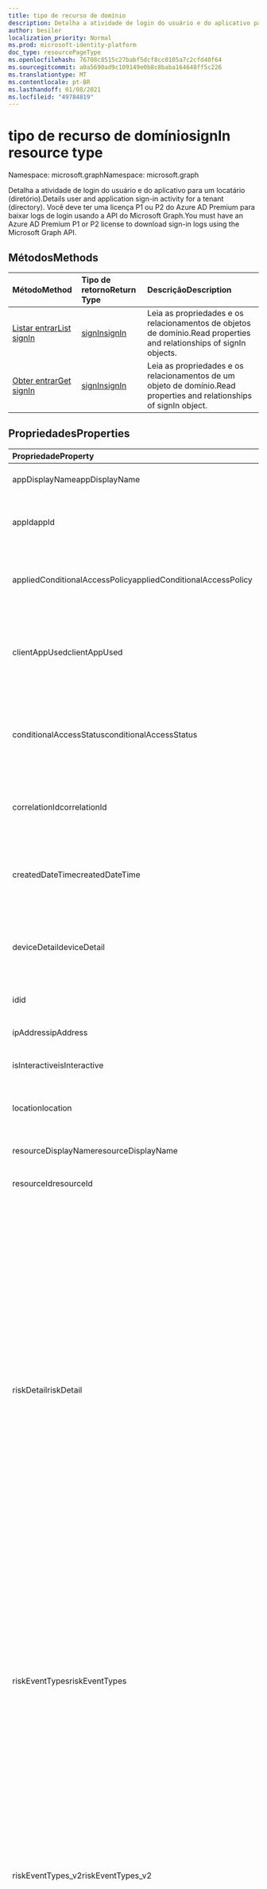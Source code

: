 ```yaml
---
title: tipo de recurso de domínio
description: Detalha a atividade de login do usuário e do aplicativo para um locatário (diretório).
author: besiler
localization_priority: Normal
ms.prod: microsoft-identity-platform
doc_type: resourcePageType
ms.openlocfilehash: 76708c8515c27babf5dcf8cc0105a7c2cfd40f64
ms.sourcegitcommit: a0a5690ad9c109149e0b8c8baba164648ff5c226
ms.translationtype: MT
ms.contentlocale: pt-BR
ms.lasthandoff: 01/08/2021
ms.locfileid: "49784819"
---
```

# <a name="signin-resource-type"></a><span data-ttu-id="70b6e-103">tipo de recurso de domínio</span><span class="sxs-lookup"><span data-stu-id="70b6e-103">signIn resource type</span></span>

<span data-ttu-id="70b6e-104">Namespace: microsoft.graph</span><span class="sxs-lookup"><span data-stu-id="70b6e-104">Namespace: microsoft.graph</span></span>

<span data-ttu-id="70b6e-105">Detalha a atividade de login do usuário e do aplicativo para um locatário (diretório).</span><span class="sxs-lookup"><span data-stu-id="70b6e-105">Details user and application sign-in activity for a tenant (directory).</span></span> <span data-ttu-id="70b6e-106">Você deve ter uma licença P1 ou P2 do Azure AD Premium para baixar logs de login usando a API do Microsoft Graph.</span><span class="sxs-lookup"><span data-stu-id="70b6e-106">You must have an Azure AD Premium P1 or P2 license to download sign-in logs using the Microsoft Graph API.</span></span>

## <a name="methods"></a><span data-ttu-id="70b6e-107">Métodos</span><span class="sxs-lookup"><span data-stu-id="70b6e-107">Methods</span></span>

| <span data-ttu-id="70b6e-108">Método</span><span class="sxs-lookup"><span data-stu-id="70b6e-108">Method</span></span>           | <span data-ttu-id="70b6e-109">Tipo de retorno</span><span class="sxs-lookup"><span data-stu-id="70b6e-109">Return Type</span></span>    |<span data-ttu-id="70b6e-110">Descrição</span><span class="sxs-lookup"><span data-stu-id="70b6e-110">Description</span></span>|
|:---------------|:--------|:----------|
|[<span data-ttu-id="70b6e-111">Listar entrar</span><span class="sxs-lookup"><span data-stu-id="70b6e-111">List signIn</span></span>](../api/signin-list.md) | [<span data-ttu-id="70b6e-112">signIn</span><span class="sxs-lookup"><span data-stu-id="70b6e-112">signIn</span></span>](signin.md) |<span data-ttu-id="70b6e-113">Leia as propriedades e os relacionamentos de objetos de domínio.</span><span class="sxs-lookup"><span data-stu-id="70b6e-113">Read properties and relationships of signIn objects.</span></span>|
|[<span data-ttu-id="70b6e-114">Obter entrar</span><span class="sxs-lookup"><span data-stu-id="70b6e-114">Get signIn</span></span>](../api/signin-get.md) | [<span data-ttu-id="70b6e-115">signIn</span><span class="sxs-lookup"><span data-stu-id="70b6e-115">signIn</span></span>](signin.md) |<span data-ttu-id="70b6e-116">Leia as propriedades e os relacionamentos de um objeto de domínio.</span><span class="sxs-lookup"><span data-stu-id="70b6e-116">Read properties and relationships of signIn object.</span></span>|

## <a name="properties"></a><span data-ttu-id="70b6e-117">Propriedades</span><span class="sxs-lookup"><span data-stu-id="70b6e-117">Properties</span></span>
| <span data-ttu-id="70b6e-118">Propriedade</span><span class="sxs-lookup"><span data-stu-id="70b6e-118">Property</span></span>     | <span data-ttu-id="70b6e-119">Tipo</span><span class="sxs-lookup"><span data-stu-id="70b6e-119">Type</span></span>   |<span data-ttu-id="70b6e-120">Descrição</span><span class="sxs-lookup"><span data-stu-id="70b6e-120">Description</span></span>|
|:---------------|:--------|:----------|
|<span data-ttu-id="70b6e-121">appDisplayName</span><span class="sxs-lookup"><span data-stu-id="70b6e-121">appDisplayName</span></span>|<span data-ttu-id="70b6e-122">String</span><span class="sxs-lookup"><span data-stu-id="70b6e-122">String</span></span>|<span data-ttu-id="70b6e-123">Nome do aplicativo exibido no Portal do Azure.</span><span class="sxs-lookup"><span data-stu-id="70b6e-123">App name displayed in the Azure Portal.</span></span>|
|<span data-ttu-id="70b6e-124">appId</span><span class="sxs-lookup"><span data-stu-id="70b6e-124">appId</span></span>|<span data-ttu-id="70b6e-125">String</span><span class="sxs-lookup"><span data-stu-id="70b6e-125">String</span></span>|<span data-ttu-id="70b6e-126">GUID exclusivo que representa a ID do aplicativo no Azure Active Directory.</span><span class="sxs-lookup"><span data-stu-id="70b6e-126">Unique GUID representing the app ID in the Azure Active Directory.</span></span>|
|<span data-ttu-id="70b6e-127">appliedConditionalAccessPolicy</span><span class="sxs-lookup"><span data-stu-id="70b6e-127">appliedConditionalAccessPolicy</span></span>|<span data-ttu-id="70b6e-128">[Coleção appliedConditionalAccessPolicy](appliedconditionalaccesspolicy.md)</span><span class="sxs-lookup"><span data-stu-id="70b6e-128">[appliedConditionalAccessPolicy](appliedconditionalaccesspolicy.md) collection</span></span>|<span data-ttu-id="70b6e-129">Fornece uma lista de políticas de acesso condicional acionada por atividade correspondente entrar.</span><span class="sxs-lookup"><span data-stu-id="70b6e-129">Provides a list of conditional access policies that are triggered by the corresponding sign-in activity.</span></span>|
|<span data-ttu-id="70b6e-130">clientAppUsed</span><span class="sxs-lookup"><span data-stu-id="70b6e-130">clientAppUsed</span></span>|<span data-ttu-id="70b6e-131">Cadeia de caracteres</span><span class="sxs-lookup"><span data-stu-id="70b6e-131">String</span></span>|<span data-ttu-id="70b6e-132">Identifica o cliente herddo usado para atividade de entrada.</span><span class="sxs-lookup"><span data-stu-id="70b6e-132">Identifies the legacy client used for sign-in activity.</span></span>  <span data-ttu-id="70b6e-133">Inclui Navegador, Exchange Active Sync, clientes modernos, IMAP, MAPI, SMTP e POP.</span><span class="sxs-lookup"><span data-stu-id="70b6e-133">Includes Browser, Exchange Active Sync, modern clients, IMAP, MAPI, SMTP, and POP.</span></span>|
|<span data-ttu-id="70b6e-134">conditionalAccessStatus</span><span class="sxs-lookup"><span data-stu-id="70b6e-134">conditionalAccessStatus</span></span>|<span data-ttu-id="70b6e-135">cadeia de caracteres</span><span class="sxs-lookup"><span data-stu-id="70b6e-135">string</span></span>| <span data-ttu-id="70b6e-136">Relata o status de uma política de acesso condicional ativada.</span><span class="sxs-lookup"><span data-stu-id="70b6e-136">Reports status of an activated conditional access policy.</span></span> <span data-ttu-id="70b6e-137">Os valores possíveis `success` são: `failure` , e `notApplied` `unknownFutureValue` .</span><span class="sxs-lookup"><span data-stu-id="70b6e-137">Possible values are: `success`, `failure`, `notApplied`, and `unknownFutureValue`.</span></span>|
|<span data-ttu-id="70b6e-138">correlationId</span><span class="sxs-lookup"><span data-stu-id="70b6e-138">correlationId</span></span>|<span data-ttu-id="70b6e-139">Cadeia de caracteres</span><span class="sxs-lookup"><span data-stu-id="70b6e-139">String</span></span>|<span data-ttu-id="70b6e-140">A ID de solicitação enviada do cliente quando a entrada é iniciada; usado para solucionar problemas de atividade de login.</span><span class="sxs-lookup"><span data-stu-id="70b6e-140">The request ID sent from the client when the sign-in is initiated; used to troubleshoot sign-in activity.</span></span>|
|<span data-ttu-id="70b6e-141">createdDateTime</span><span class="sxs-lookup"><span data-stu-id="70b6e-141">createdDateTime</span></span>|<span data-ttu-id="70b6e-142">DateTimeOffset</span><span class="sxs-lookup"><span data-stu-id="70b6e-142">DateTimeOffset</span></span>|<span data-ttu-id="70b6e-143">Data e hora (UTC) em que a login foi iniciada.</span><span class="sxs-lookup"><span data-stu-id="70b6e-143">Date and time (UTC) the sign-in was initiated.</span></span> <span data-ttu-id="70b6e-144">Exemplo: meia-noite em 1º de janeiro de 2014 é relatado como `'2014-01-01T00:00:00Z'` .</span><span class="sxs-lookup"><span data-stu-id="70b6e-144">Example: midnight on Jan 1, 2014 is reported as `'2014-01-01T00:00:00Z'`.</span></span>|
|<span data-ttu-id="70b6e-145">deviceDetail</span><span class="sxs-lookup"><span data-stu-id="70b6e-145">deviceDetail</span></span>|[<span data-ttu-id="70b6e-146">deviceDetail</span><span class="sxs-lookup"><span data-stu-id="70b6e-146">deviceDetail</span></span>](devicedetail.md)|<span data-ttu-id="70b6e-147">Informações do dispositivo de onde ocorreu a entrada; inclui a ID do dispositivo, o sistema operacional e o navegador.</span><span class="sxs-lookup"><span data-stu-id="70b6e-147">Device information from where the sign-in occurred; includes device ID, operating system, and browser.</span></span> |
|<span data-ttu-id="70b6e-148">id</span><span class="sxs-lookup"><span data-stu-id="70b6e-148">id</span></span>|<span data-ttu-id="70b6e-149">String</span><span class="sxs-lookup"><span data-stu-id="70b6e-149">String</span></span>|<span data-ttu-id="70b6e-150">ID exclusiva que representa a atividade de login.</span><span class="sxs-lookup"><span data-stu-id="70b6e-150">Unique ID representing the sign-in activity.</span></span>|
|<span data-ttu-id="70b6e-151">ipAddress</span><span class="sxs-lookup"><span data-stu-id="70b6e-151">ipAddress</span></span>|<span data-ttu-id="70b6e-152">Cadeia de caracteres</span><span class="sxs-lookup"><span data-stu-id="70b6e-152">String</span></span>|<span data-ttu-id="70b6e-153">Endereço IP do cliente usado para entrar.</span><span class="sxs-lookup"><span data-stu-id="70b6e-153">IP address of the client used to sign in.</span></span>|
|<span data-ttu-id="70b6e-154">isInteractive</span><span class="sxs-lookup"><span data-stu-id="70b6e-154">isInteractive</span></span>|<span data-ttu-id="70b6e-155">Booliano</span><span class="sxs-lookup"><span data-stu-id="70b6e-155">Boolean</span></span>|<span data-ttu-id="70b6e-156">Indica se uma assinatura é interativa ou não.</span><span class="sxs-lookup"><span data-stu-id="70b6e-156">Indicates if a sign-in is interactive or not.</span></span>|
|<span data-ttu-id="70b6e-157">location</span><span class="sxs-lookup"><span data-stu-id="70b6e-157">location</span></span>|[<span data-ttu-id="70b6e-158">signInLocation</span><span class="sxs-lookup"><span data-stu-id="70b6e-158">signInLocation</span></span>](signinlocation.md)|<span data-ttu-id="70b6e-159">Fornece a cidade, o estado e o código do país de origem da assinatura.</span><span class="sxs-lookup"><span data-stu-id="70b6e-159">Provides the city, state, and country code where the sign-in originated.</span></span>|
|<span data-ttu-id="70b6e-160">resourceDisplayName</span><span class="sxs-lookup"><span data-stu-id="70b6e-160">resourceDisplayName</span></span>|<span data-ttu-id="70b6e-161">String</span><span class="sxs-lookup"><span data-stu-id="70b6e-161">String</span></span>|<span data-ttu-id="70b6e-162">Nome do recurso em que o usuário entrou.</span><span class="sxs-lookup"><span data-stu-id="70b6e-162">Name of the resource the user signed into.</span></span>|
|<span data-ttu-id="70b6e-163">resourceId</span><span class="sxs-lookup"><span data-stu-id="70b6e-163">resourceId</span></span>|<span data-ttu-id="70b6e-164">Cadeia de caracteres</span><span class="sxs-lookup"><span data-stu-id="70b6e-164">String</span></span>|<span data-ttu-id="70b6e-165">ID do recurso em que o usuário entrou.</span><span class="sxs-lookup"><span data-stu-id="70b6e-165">ID of the resource that the user signed into.</span></span>|
|<span data-ttu-id="70b6e-166">riskDetail</span><span class="sxs-lookup"><span data-stu-id="70b6e-166">riskDetail</span></span>|<span data-ttu-id="70b6e-167">riskDetail</span><span class="sxs-lookup"><span data-stu-id="70b6e-167">riskDetail</span></span>|<span data-ttu-id="70b6e-168">Fornece o motivo por trás de um estado específico de um usuário arriscado, uma entrada arriscada ou um evento de risco.</span><span class="sxs-lookup"><span data-stu-id="70b6e-168">Provides the 'reason' behind a specific state of a risky user, sign-in or a risk event.</span></span> <span data-ttu-id="70b6e-169">Os valores possíveis são `none`, `adminGeneratedTemporaryPassword`, `userPerformedSecuredPasswordChange`, `userPerformedSecuredPasswordReset`, `adminConfirmedSigninSafe`, `aiConfirmedSigninSafe`, `userPassedMFADrivenByRiskBasedPolicy`, `adminDismissedAllRiskForUser`, `adminConfirmedSigninCompromised`, `unknownFutureValue`.</span><span class="sxs-lookup"><span data-stu-id="70b6e-169">The possible values are: `none`, `adminGeneratedTemporaryPassword`, `userPerformedSecuredPasswordChange`, `userPerformedSecuredPasswordReset`, `adminConfirmedSigninSafe`, `aiConfirmedSigninSafe`, `userPassedMFADrivenByRiskBasedPolicy`, `adminDismissedAllRiskForUser`, `adminConfirmedSigninCompromised`, `unknownFutureValue`.</span></span> <span data-ttu-id="70b6e-170">O valor `none` significa que nenhuma ação foi realizada pelo usuário ou entrar até o momento.</span><span class="sxs-lookup"><span data-stu-id="70b6e-170">The value `none` means that no action has been performed on the user or sign-in so far.</span></span> <br><span data-ttu-id="70b6e-171">**Observação:** Os detalhes dessa propriedade exigem uma licença do Azure AD Premium P2.</span><span class="sxs-lookup"><span data-stu-id="70b6e-171">**Note:** Details for this property require an Azure AD Premium P2 license.</span></span> <span data-ttu-id="70b6e-172">Outras licenças retornam o `hidden` valor.</span><span class="sxs-lookup"><span data-stu-id="70b6e-172">Other licenses return the value `hidden`.</span></span>|
|<span data-ttu-id="70b6e-173">riskEventTypes</span><span class="sxs-lookup"><span data-stu-id="70b6e-173">riskEventTypes</span></span>|<span data-ttu-id="70b6e-174">Coleção riskEventType</span><span class="sxs-lookup"><span data-stu-id="70b6e-174">riskEventType collection</span></span>|<span data-ttu-id="70b6e-175">Tipos de evento de risco associados à login.</span><span class="sxs-lookup"><span data-stu-id="70b6e-175">Risk event types associated with the sign-in.</span></span> <span data-ttu-id="70b6e-176">Os valores possíveis são: `unlikelyTravel`, `anonymizedIPAddress`, `maliciousIPAddress`, `unfamiliarFeatures`, `malwareInfectedIPAddress`, `suspiciousIPAddress`, `leakedCredentials`, `investigationsThreatIntelligence`,  `generic` e `unknownFutureValue`.</span><span class="sxs-lookup"><span data-stu-id="70b6e-176">The possible values are: `unlikelyTravel`, `anonymizedIPAddress`, `maliciousIPAddress`, `unfamiliarFeatures`, `malwareInfectedIPAddress`, `suspiciousIPAddress`, `leakedCredentials`, `investigationsThreatIntelligence`,  `generic`, and `unknownFutureValue`.</span></span>|
|<span data-ttu-id="70b6e-177">riskEventTypes_v2</span><span class="sxs-lookup"><span data-stu-id="70b6e-177">riskEventTypes_v2</span></span>|<span data-ttu-id="70b6e-178">Coleção de cadeias de caracteres</span><span class="sxs-lookup"><span data-stu-id="70b6e-178">String collection</span></span>|<span data-ttu-id="70b6e-179">A lista de tipos de eventos de risco associados à login.</span><span class="sxs-lookup"><span data-stu-id="70b6e-179">The list of risk event types associated with the sign-in.</span></span> <span data-ttu-id="70b6e-180">Valores possíveis: `unlikelyTravel` , , , , , , , `anonymizedIPAddress` ou `maliciousIPAddress` `unfamiliarFeatures` `malwareInfectedIPAddress` `suspiciousIPAddress` `leakedCredentials` `investigationsThreatIntelligence`  `generic` `unknownFutureValue` .</span><span class="sxs-lookup"><span data-stu-id="70b6e-180">Possible values: `unlikelyTravel`, `anonymizedIPAddress`, `maliciousIPAddress`, `unfamiliarFeatures`, `malwareInfectedIPAddress`, `suspiciousIPAddress`, `leakedCredentials`, `investigationsThreatIntelligence`,  `generic`, or `unknownFutureValue`.</span></span>|
|<span data-ttu-id="70b6e-181">riskLevelAggregated</span><span class="sxs-lookup"><span data-stu-id="70b6e-181">riskLevelAggregated</span></span>|<span data-ttu-id="70b6e-182">riskLevel</span><span class="sxs-lookup"><span data-stu-id="70b6e-182">riskLevel</span></span>|<span data-ttu-id="70b6e-183">Nível de risco agregado.</span><span class="sxs-lookup"><span data-stu-id="70b6e-183">Aggregated risk level.</span></span> <span data-ttu-id="70b6e-184">Os valores possíveis são: `none`, `low`, `medium`, `high`, `hidden`, e `unknownFutureValue`.</span><span class="sxs-lookup"><span data-stu-id="70b6e-184">The possible values are: `none`, `low`, `medium`, `high`, `hidden`, and `unknownFutureValue`.</span></span> <span data-ttu-id="70b6e-185">O valor `hidden` significa que o usuário ou entrada não foi habilitado para proteção de identidade do Azure AD.</span><span class="sxs-lookup"><span data-stu-id="70b6e-185">The value `hidden` means the user or sign-in was not enabled for Azure AD Identity Protection.</span></span> <span data-ttu-id="70b6e-186">**Observação:** detalhes para esta propriedade estão disponíveis apenas para clientes do Azure AD Premium P2.</span><span class="sxs-lookup"><span data-stu-id="70b6e-186">**Note:** Details for this property are only available for Azure AD Premium P2 customers.</span></span> <span data-ttu-id="70b6e-187">Outros clientes serão retornados `hidden`.</span><span class="sxs-lookup"><span data-stu-id="70b6e-187">All other customers will be returned `hidden`.</span></span>|
|<span data-ttu-id="70b6e-188">riskLevelDuringSignIn</span><span class="sxs-lookup"><span data-stu-id="70b6e-188">riskLevelDuringSignIn</span></span>|<span data-ttu-id="70b6e-189">riskLevel</span><span class="sxs-lookup"><span data-stu-id="70b6e-189">riskLevel</span></span>|<span data-ttu-id="70b6e-190">Nível de risco durante a login.</span><span class="sxs-lookup"><span data-stu-id="70b6e-190">Risk level during sign-in.</span></span> <span data-ttu-id="70b6e-191">Os valores possíveis são: `none`, `low`, `medium`, `high`, `hidden`, e `unknownFutureValue`.</span><span class="sxs-lookup"><span data-stu-id="70b6e-191">The possible values are: `none`, `low`, `medium`, `high`, `hidden`, and `unknownFutureValue`.</span></span> <span data-ttu-id="70b6e-192">O valor `hidden` significa que o usuário ou entrada não foi habilitado para proteção de identidade do Azure AD.</span><span class="sxs-lookup"><span data-stu-id="70b6e-192">The value `hidden` means the user or sign-in was not enabled for Azure AD Identity Protection.</span></span> <span data-ttu-id="70b6e-193">**Observação:** detalhes para esta propriedade estão disponíveis apenas para clientes do Azure AD Premium P2.</span><span class="sxs-lookup"><span data-stu-id="70b6e-193">**Note:** Details for this property are only available for Azure AD Premium P2 customers.</span></span> <span data-ttu-id="70b6e-194">Outros clientes serão retornados `hidden`.</span><span class="sxs-lookup"><span data-stu-id="70b6e-194">All other customers will be returned `hidden`.</span></span>|
|<span data-ttu-id="70b6e-195">riskState</span><span class="sxs-lookup"><span data-stu-id="70b6e-195">riskState</span></span>|<span data-ttu-id="70b6e-196">riskState</span><span class="sxs-lookup"><span data-stu-id="70b6e-196">riskState</span></span>|<span data-ttu-id="70b6e-197">Relata o status do usuário arriscado, login ou um evento de risco.</span><span class="sxs-lookup"><span data-stu-id="70b6e-197">Reports status of the risky user, sign-in, or a risk event.</span></span> <span data-ttu-id="70b6e-198">Os valores possíveis são `none`, `confirmedSafe`, `remediated`, `dismissed`, `atRisk`, `confirmedCompromised`, `unknownFutureValue`.</span><span class="sxs-lookup"><span data-stu-id="70b6e-198">The possible values are: `none`, `confirmedSafe`, `remediated`, `dismissed`, `atRisk`, `confirmedCompromised`, `unknownFutureValue`.</span></span>|
|<span data-ttu-id="70b6e-199">status</span><span class="sxs-lookup"><span data-stu-id="70b6e-199">status</span></span>|[<span data-ttu-id="70b6e-200">signInStatus</span><span class="sxs-lookup"><span data-stu-id="70b6e-200">signInStatus</span></span>](signinstatus.md)|<span data-ttu-id="70b6e-201">Status de login.</span><span class="sxs-lookup"><span data-stu-id="70b6e-201">Sign-in status.</span></span> <span data-ttu-id="70b6e-202">Inclui o código de erro e a descrição do erro (em caso de falha de login).</span><span class="sxs-lookup"><span data-stu-id="70b6e-202">Includes the error code and description of the error (in case of a sign-in failure).</span></span>|
|<span data-ttu-id="70b6e-203">userDisplayName</span><span class="sxs-lookup"><span data-stu-id="70b6e-203">userDisplayName</span></span>|<span data-ttu-id="70b6e-204">Cadeia de caracteres</span><span class="sxs-lookup"><span data-stu-id="70b6e-204">String</span></span>|<span data-ttu-id="70b6e-205">Nome de exibição do usuário que iniciou a login.</span><span class="sxs-lookup"><span data-stu-id="70b6e-205">Display name of the user that initiated the sign-in.</span></span>|
|<span data-ttu-id="70b6e-206">userId</span><span class="sxs-lookup"><span data-stu-id="70b6e-206">userId</span></span>|<span data-ttu-id="70b6e-207">Cadeia de caracteres</span><span class="sxs-lookup"><span data-stu-id="70b6e-207">String</span></span>|<span data-ttu-id="70b6e-208">ID do usuário que iniciou a login.</span><span class="sxs-lookup"><span data-stu-id="70b6e-208">ID of the user that initiated the sign-in.</span></span>|
|<span data-ttu-id="70b6e-209">userPrincipalName</span><span class="sxs-lookup"><span data-stu-id="70b6e-209">userPrincipalName</span></span>|<span data-ttu-id="70b6e-210">Cadeia de caracteres</span><span class="sxs-lookup"><span data-stu-id="70b6e-210">String</span></span>|<span data-ttu-id="70b6e-211">Nome principal do usuário que iniciou a login.</span><span class="sxs-lookup"><span data-stu-id="70b6e-211">User principal name of the user that initiated the sign-in.</span></span>|

## <a name="relationships"></a><span data-ttu-id="70b6e-212">Relações</span><span class="sxs-lookup"><span data-stu-id="70b6e-212">Relationships</span></span>

<span data-ttu-id="70b6e-213">Nenhum</span><span class="sxs-lookup"><span data-stu-id="70b6e-213">None</span></span>


## <a name="json-representation"></a><span data-ttu-id="70b6e-214">Representação JSON</span><span class="sxs-lookup"><span data-stu-id="70b6e-214">JSON representation</span></span>

<span data-ttu-id="70b6e-215">Veja a seguir uma representação JSON do recurso.</span><span class="sxs-lookup"><span data-stu-id="70b6e-215">Here is a JSON representation of the resource.</span></span>

<!-- {
  "blockType": "resource",
  "optionalProperties": [

  ],
  "@odata.type": "microsoft.graph.signIn"
}-->
```json
{
  "id": "String (identifier)",
  "createdDateTime": "String (timestamp)",
  "appDisplayName": "String",
  "appId": "String",
  "ipAddress": "String",
  "clientAppUsed": "String",
  "correlationId": "String",
  "conditionalAccessStatus": "string",
  "appliedConditionalAccessPolicy": [{"@odata.type": "microsoft.graph.appliedConditionalAccessPolicy"}],
  "isInteractive": "String",
  "deviceDetail": {"@odata.type": "microsoft.graph.deviceDetail"},
  "location": {"@odata.type": "microsoft.graph.signInLocation"},
  "riskDetail": "string",
  "riskLevelAggregated": "string",
  "riskLevelDuringSignIn": "string",
  "riskState": "string",
  "riskEventTypes": ["string"],
  "riskEventTypes_v2": ["String"],
  "resourceDisplayName": "string",
  "resourceId": "string",
  "status": {"@odata.type": "microsoft.graph.signInStatus"},
  "userDisplayName": "string",
  "userId": "string",
  "userPrincipalName": "string"
}

```

<!-- uuid: 8fcb5dbc-d5aa-4681-8e31-b001d5168d79
2015-10-25 14:57:30 UTC -->
<!-- {
  "type": "#page.annotation",
  "description": "signIn resource",
  "keywords": "",
  "section": "documentation",
  "tocPath": ""
}-->

